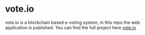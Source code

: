 # vote.io
vote.io is a blockchain based e-voting system, in this repo the web application is published. You can find the full project here [vote.io](https://github.com/fantastic007/vote.io)
